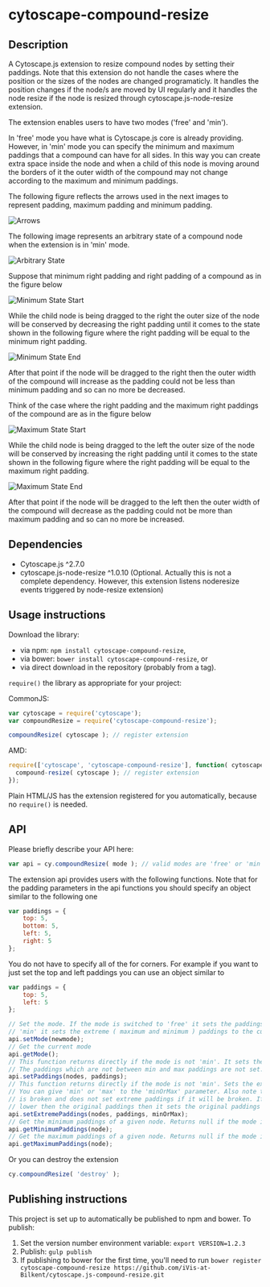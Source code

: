 cytoscape-compound-resize
================================================================================


## Description

A Cytoscape.js extension to resize compound nodes by setting their paddings. Note that this extension do not handle the cases where the position or the sizes of the nodes are changed programaticly. It handles the position changes
if the node/s are moved by UI regularly and it handles the node resize if the node is resized through cytoscape.js-node-resize extension.

The extension enables users to have two modes ('free' and 'min').

In 'free' mode you have what is Cytoscape.js core is already providing. However, in 'min' mode you can specify the minimum and 
maximum paddings that a compound can have for all sides. In this way you can create extra space inside the node and when a child of this node 
is moving around the borders of it the outer width of the compound may not change according to the maximum and minimum paddings. 

The following figure reflects the arrows used in the next images to represent padding, maximum padding and minimum padding.

![Arrows](images/arrows.png)

The following image represents an arbitrary state of a compound node when the extension is in 'min' mode.

![Arbitrary State](images/state-arbitrary.png)

Suppose that minimum right padding and right padding of a compound as in the figure below  

![Minimum State Start](images/state-min-start.png)

While the child node is being dragged to the right the outer size of the node will be conserved by decreasing the right padding
until it comes to the state shown in the following figure where the right padding will be equal to the minimum right padding. 

![Minimum State End](images/state-min-end.png)

After that point if the node will be dragged to the right then the outer width of the compound will increase as the padding could not be 
less than minimum padding and so can no more be decreased.

Think of the case where the right padding and the maximum right paddings of the compound are as in the figure below

![Maximum State Start](images/state-max-start.png)

While the child node is being dragged to the left the outer size of the node will be conserved by increasing the right padding
until it comes to the state shown in the following figure where the right padding will be equal to the maximum right padding. 

![Maximum State End](images/state-max-end.png)

After that point if the node will be dragged to the left then the outer width of the compound will decrease as the padding could not be 
more than maximum padding and so can no more be increased.


## Dependencies

 * Cytoscape.js ^2.7.0
 * cytoscape.js-node-resize ^1.0.10 (Optional. Actually this is not a complete dependency. However, this extension listens noderesize events triggered by node-resize extension)


## Usage instructions

Download the library:
 * via npm: `npm install cytoscape-compound-resize`,
 * via bower: `bower install cytoscape-compound-resize`, or
 * via direct download in the repository (probably from a tag).

`require()` the library as appropriate for your project:

CommonJS:
```js
var cytoscape = require('cytoscape');
var compoundResize = require('cytoscape-compound-resize');

compoundResize( cytoscape ); // register extension
```

AMD:
```js
require(['cytoscape', 'cytoscape-compound-resize'], function( cytoscape, compound-resize ){
  compound-resize( cytoscape ); // register extension
});
```

Plain HTML/JS has the extension registered for you automatically, because no `require()` is needed.


## API

Please briefly describe your API here:

```js
var api = cy.compoundResize( mode ); // valid modes are 'free' or 'min'
```

The extension api provides users with the following functions. Note that for the padding parameters in the api functions you
should specify an object similar to the following one

```js
var paddings = {
    top: 5,
    bottom: 5,
    left: 5,
    right: 5
};
```

You do not have to specify all of the for corners. For example if you want to just set the top and left paddings you can use an 
object similar to

```js
var paddings = {
    top: 5,
    left: 5
};
```

```js
// Set the mode. If the mode is switched to 'free' it sets the paddings to the min paddings else if the mode is switched to
// 'min' it sets the extreme ( maximum and minimum ) paddings to the current original paddings.
api.setMode(newmode); 
// Get the current mode
api.getMode();
// This function returns directly if the mode is not 'min'. It sets the paddings of the nodes conditionally. 
// The paddings which are not between min and max paddings are not set.
api.setPaddings(nodes, paddings); 
// This function returns directly if the mode is not 'min'. Sets the extreme (min or max) paddings for the given nodes. 
// You can give 'min' or 'max' to the 'minOrMax' parameter. Also note that this operation checks if the rule of 'maxPaddings >= minPaddings'
// is broken and does not set extreme paddings if it will be broken. If the min paddings will be higher then or the maximum paddings will be
// lower then the original paddings then it sets the original paddings to the extreme paddings.
api.setExtremePaddings(nodes, paddings, minOrMax); 
// Get the minimum paddings of a given node. Returns null if the mode is not 'min'
api.getMinimumPaddings(node);
// Get the maximum paddings of a given node. Returns null if the mode is not 'min'
api.getMaximumPaddings(node);
```

Or you can destroy the extension

```js
cy.compoundResize( 'destroy' );
```


## Publishing instructions

This project is set up to automatically be published to npm and bower.  To publish:

1. Set the version number environment variable: `export VERSION=1.2.3`
1. Publish: `gulp publish`
1. If publishing to bower for the first time, you'll need to run `bower register cytoscape-compound-resize https://github.com/iVis-at-Bilkent/cytoscape.js-compound-resize.git`
